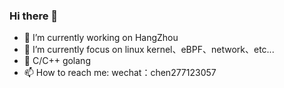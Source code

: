 ### Hi there 👋
- 🔭 I’m currently working on HangZhou
- 🌱 I’m currently focus on linux kernel、eBPF、network、etc...
- 👯 C/C++ golang
- 📫 How to reach me: wechat：chen277123057
<!--
**chentao-kernel/chentao-kernel** is a ✨ _special_ ✨ repository because its `README.md` (this file) appears on your GitHub profile.

Here are some ideas to get you started:

- 🔭 I’m currently working on ...
- 🌱 I’m currently learning ...
- 👯 I’m looking to collaborate on ...
- 🤔 I’m looking for help with ...
- 💬 Ask me about ...
- 📫 How to reach me: ...
- 😄 Pronouns: ...
- ⚡ Fun fact: ...
-->
